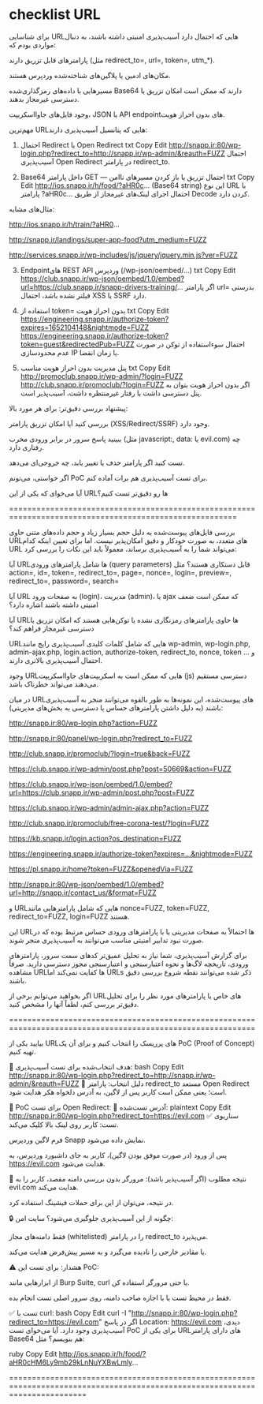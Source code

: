 # checklist URL

برای شناسایی URLهایی که احتمال دارد آسیب‌پذیری امنیتی داشته باشند، به دنبال مواردی بودم که:

پارامترهای قابل تزریق دارند (مثل redirect_to=, url=, token=, utm_*).

مکان‌های ادمین یا پلاگین‌های شناخته‌شده وردپرس هستند.

مسیرهایی با داده‌های رمزگذاری‌شده Base64 دارند که ممکن است امکان تزریق یا دسترسی غیرمجاز بدهند.

وجود فایل‌های جاوااسکریپت، JSON یا API endpointهای بدون احراز هویت.

مهم‌ترین URLهایی که پتانسیل آسیب‌پذیری دارند:
1. احتمال Redirect یا Open Redirect
txt
Copy
Edit
http://snapp.ir:80/wp-login.php?redirect_to=http://snapp.ir/wp-admin/&reauth=FUZZ
احتمال آسیب‌پذیری Open Redirect در پارامتر redirect_to.

2. Base64 داخل پارامتر GET — احتمال تزریق یا باز کردن مسیرهای ناامن
txt
Copy
Edit
http://ios.snapp.ir/h/food/?aHR0c... (Base64 string)
این نوع URL‌ با پارامتر ?aHR0c... احتمال اجرای لینک‌های غیرمجاز از طریق Decode کردن دارد.

مثال‌های مشابه:

http://ios.snapp.ir/h/train/?aHR0...

http://snapp.ir/landings/super-app-food?utm_medium=FUZZ

http://services.snapp.ir/wp-includes/js/jquery/jquery.min.js?ver=FUZZ

3. Endpointهای REST API وردپرس (/wp-json/oembed/...)
txt
Copy
Edit
https://club.snapp.ir/wp-json/oembed/1.0/embed?url=https://club.snapp.ir/snapp-drivers-training/...
اگر پارامتر url= بدرستی فیلتر نشده باشد، احتمال XSS یا SSRF دارد.

4. استفاده از token= بدون احراز هویت
txt
Copy
Edit
https://engineering.snapp.ir/authorize-token?expires=1652104148&nightmode=FUZZ
https://engineering.snapp.ir/authorize-token?token=guest&redirectedPub=FUZZ
احتمال سوءاستفاده از توکن در صورت عدم محدودسازی IP یا زمان انقضا.

5. پنل مدیریت بدون احراز هویت مناسب
txt
Copy
Edit
http://promoclub.snapp.ir/wp-admin/?login=FUZZ
http://club.snapp.ir/promoclub/?login=FUZZ
اگر بدون احراز هویت بتوان به پنل دسترسی داشت یا رفتار غیرمنتظره داشت، آسیب‌پذیر است.

پیشنهاد بررسی دقیق‌تر:
برای هر مورد بالا:

بررسی کنید آیا امکان تزریق پارامتر (XSS/Redirect/SSRF) وجود دارد.

ببینید پاسخ سرور در برابر ورودی مخرب (مثل javascript:, data: یا evil.com) چه رفتاری دارد.

تست کنید اگر پارامتر حذف یا تغییر یابد، چه خروجی‌ای می‌دهد.

اگر خواستی، می‌تونم PoC برای تست آسیب‌پذیری هم برات آماده کنم.

آیا می‌خوای که یکی از این URLها رو دقیق‌تر تست کنیم؟

========================================================================================================

بررسی فایل‌های پیوست‌شده به دلیل حجم بسیار زیاد و حجم داده‌های متنی حاوی URLهای متعدد، به صورت خودکار و دقیق امکان‌پذیر نیست. اما برای تعیین اینکه کدام URL می‌تواند شما را به آسیب‌پذیری برساند، معمولاً باید این نکات را بررسی کرد:

آیا URLها شامل پارامترهای ورودی (query parameters) قابل دستکاری هستند؟ مثل action=, id=, token=, redirect_to=, page=, nonce=, login=, preview=, redirect_to=, password=, search=

آیا URL به صفحات ورود (login)، مدیریت (admin)، یا ajax که ممکن است ضعف امنیتی داشته باشند اشاره دارد؟

آیا URLها حاوی پارامترهای رمزنگاری نشده یا توکن‌هایی هستند که امکان تزریق یا دسترسی غیرمجاز فراهم کند؟

URLهایی که شامل کلمات کلیدی آسیب‌پذیری رایج مانند wp-admin, wp-login.php, admin-ajax.php, login.action, authorize-token, redirect_to, nonce, token و ... احتمال آسیب‌پذیری بالاتری دارند.

وجود URLهایی که ممکن است به اسکریپت‌های جاوااسکریپت (js) دسترسی مستقیم می‌دهند می‌تواند خطرناک باشد.

در میان URLهای پیوست‌شده، این نمونه‌ها به طور بالقوه می‌توانند منجر به آسیب‌پذیری باشند (به دلیل داشتن پارامترهای حساس یا دسترسی به بخش‌های مدیریتی):

http://snapp.ir:80/wp-login.php?action=FUZZ

http://snapp.ir:80/panel/wp-login.php?redirect_to=FUZZ

http://club.snapp.ir/promoclub/?login=true&back=FUZZ

https://club.snapp.ir/wp-admin/post.php?post=50669&action=FUZZ

https://club.snapp.ir/wp-json/oembed/1.0/embed?url=https://club.snapp.ir/wp-admin/post.php?post=FUZZ

https://club.snapp.ir/wp-admin/admin-ajax.php?action=FUZZ

http://club.snapp.ir/promoclub/free-corona-test/?login=FUZZ

https://kb.snapp.ir/login.action?os_destination=FUZZ

https://engineering.snapp.ir/authorize-token?expires=...&nightmode=FUZZ

https://pl.snapp.ir/home?token=FUZZ&openedVia=FUZZ

http://snapp.ir:80/wp-json/oembed/1.0/embed?url=http://snapp.ir/contact_us/&format=FUZZ

و URLهایی که شامل پارامترهایی مانند nonce=FUZZ, token=FUZZ, redirect_to=FUZZ, login=FUZZ هستند.

این URLها احتمالاً به صفحات مدیریتی یا با پارامترهای ورودی حساس مرتبط بوده که در صورت نبود تدابیر امنیتی مناسب می‌توانند به آسیب‌پذیری منجر شوند.

برای گزارش آسیب‌پذیری، شما نیاز به تحلیل عمیق‌تر کدهای سمت سرور، پارامترهای ورودی، تاریخچه لاگ‌ها و نحوه اعتبارسنجی و اعتبارسنجی مجوز دسترسی دارید. صرفاً مشاهده URLها کفایت نمی‌کند اما URLs ذکر شده می‌توانند نقطه شروع بررسی دقیق باشند.

اگر بخواهید می‌توانم برخی از URLهای خاص یا پارامترهای مورد نظر را برای تحلیل دقیق‌تر بررسی کنم، لطفاً آنها را مشخص کنید.

============================================================================================================


بیایید یکی از URLهای پرریسک را انتخاب کنیم و برای آن یک PoC (Proof of Concept) تهیه کنیم.

🎯 هدف انتخاب‌شده برای تست آسیب‌پذیری:
bash
Copy
Edit
http://snapp.ir:80/wp-login.php?redirect_to=http://snapp.ir/wp-admin/&reauth=FUZZ
📌 دلیل انتخاب:
پارامتر redirect_to مستعد Open Redirect است؛ یعنی ممکن است کاربر پس از لاگین، به آدرس دلخواه هکر هدایت شود.

🧪 PoC برای تست Open Redirect:
🔗 آدرس تست‌شده:
plaintext
Copy
Edit
http://snapp.ir:80/wp-login.php?redirect_to=https://evil.com
✅ سناریوی تست:
کاربر روی لینک بالا کلیک می‌کند.

فرم لاگین وردپرس Snapp نمایش داده می‌شود.

پس از ورود (در صورت موفق بودن لاگین)، کاربر به جای داشبورد وردپرس، به https://evil.com هدایت می‌شود.

🎯 نتیجه مطلوب (اگر آسیب‌پذیر باشد):
مرورگر بدون بررسی دامنه مقصد، کاربر را به evil.com هدایت می‌کند.

در نتیجه، می‌توان از این برای حملات فیشینگ استفاده کرد.

🔒 چگونه از این آسیب‌پذیری جلوگیری می‌شود؟
سایت امن:

فقط دامنه‌های مجاز (whitelisted) را در پارامتر redirect_to می‌پذیرد.

یا مقادیر خارجی را نادیده می‌گیرد و به مسیر پیش‌فرض هدایت می‌کند.

⚠️ هشدار:
برای تست این PoC:

از ابزارهایی مانند Burp Suite, curl یا حتی مرورگر استفاده کن.

فقط در محیط تست یا با اجازه صاحب دامنه، روی سرور اصلی تست انجام بده.

✅ تست با curl:
bash
Copy
Edit
curl -I "http://snapp.ir:80/wp-login.php?redirect_to=https://evil.com"
اگر در پاسخ Location: https://evil.com دیدی، آسیب‌پذیری وجود دارد.
آیا می‌خوای تست PoC برای یکی از URLهای دارای پارامتر Base64 هم بنویسم؟ مثل:

ruby
Copy
Edit
http://ios.snapp.ir/h/food/?aHR0cHM6Ly9mb29kLnNuYXBwLmly...

=============================================================================================================================
